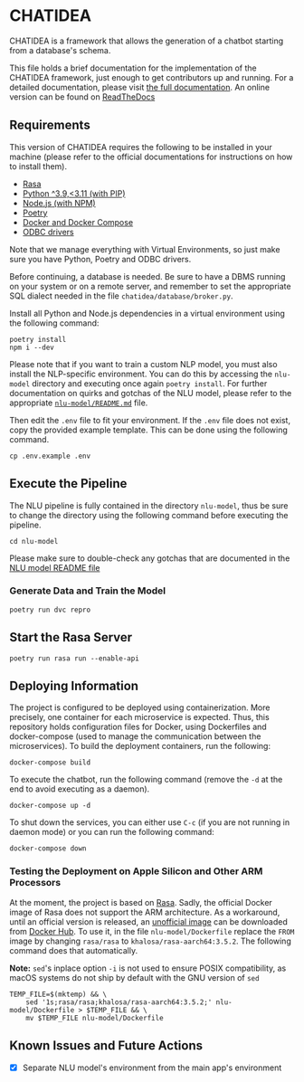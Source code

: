 # CHATIDEA

CHATIDEA is a framework that allows the generation of a chatbot starting from a
database's schema.

This file holds a brief documentation for the implementation of the CHATIDEA
framework, just enough to get contributors up and running. For a detailed
documentation, please visit [the full documentation](file:///docs). An online
version can be found on [ReadTheDocs](https://chatidea.readthedocs.io/)

## Requirements

This version of CHATIDEA requires the following to be installed in your
machine (please refer to the official documentations for instructions on how to
install them).

- [Rasa](https://rasa.com)
- [Python ^3.9,<3.11 (with PIP)](https://www.python.org/downloads)
- [Node.js (with NPM)](https://nodejs.org/)
- [Poetry](https://python-poetry.org/docs/)
- [Docker and Docker Compose](https://www.docker.com)
- [ODBC drivers](https://github.com/mkleehammer/pyodbc/wiki/Install)

Note that we manage everything with Virtual Environments, so just make sure you
have Python, Poetry and ODBC drivers.

Before continuing, a database is needed. Be sure to have a DBMS running on your
system or on a remote server, and remember to set the appropriate SQL dialect
needed in the file `chatidea/database/broker.py`.

Install all Python and Node.js dependencies in a virtual environment using the
following command:

```shell
poetry install
npm i --dev
```

Please note that if you want to train a custom NLP model, you must also install
the NLP-specific environment. You can do this by accessing the `nlu-model`
directory and executing once again `poetry install`. For further documentation
on quirks and gotchas of the NLU model, please refer to the appropriate
[`nlu-model/README.md`](nlu-model/README.md) file.

Then edit the `.env` file to fit your environment. If the `.env` file does not
exist, copy the provided example template. This can be done using the following
command.

```shell
cp .env.example .env
```

## Execute the Pipeline

The NLU pipeline is fully contained in the directory `nlu-model`, thus be sure
to change the directory using the following command before executing the
pipeline.

```shell
cd nlu-model
```

Please make sure to double-check any gotchas that are documented in the [NLU
model README file](nlu-model/README.md)

### Generate Data and Train the Model

```shell
poetry run dvc repro
```

## Start the Rasa Server

```shell
poetry run rasa run --enable-api
```

## Deploying Information

The project is configured to be deployed using containerization. More precisely,
one container for each microservice is expected. Thus, this repository holds
configuration files for Docker, using Dockerfiles and docker-compose (used to
manage the communication between the microservices). To build the deployment
containers, run the following:

```shell
docker-compose build
```

To execute the chatbot, run the following command (remove the `-d` at the end to
avoid executing as a daemon).

```shell
docker-compose up -d
```

To shut down the services, you can either use `C-c` (if you are not running in
daemon mode) or you can run the following command:

```shell
docker-compose down
```

### Testing the Deployment on Apple Silicon and Other ARM Processors

At the moment, the project is based on [Rasa](https://rasa.com). Sadly, the
official Docker image of Rasa does not support the ARM architecture. As a
workaround, until an official version is released,
an [unofficial image](https://hub.docker.com/r/khalosa/rasa-aarch64) can be
downloaded from [Docker Hub](https://hub.docker.com). To use it, in the
file `nlu-model/Dockerfile` replace the `FROM` image by changing `rasa/rasa`
to `khalosa/rasa-aarch64:3.5.2`. The following command does that automatically.

**Note:**
`sed`'s inplace option `-i` is not used to ensure POSIX compatibility, as macOS
systems do not ship by default with the GNU version of `sed`

```shell
TEMP_FILE=$(mktemp) && \
    sed '1s;rasa/rasa;khalosa/rasa-aarch64:3.5.2;' nlu-model/Dockerfile > $TEMP_FILE && \
    mv $TEMP_FILE nlu-model/Dockerfile
```

## Known Issues and Future Actions

- [x] Separate NLU model's environment from the main app's environment
